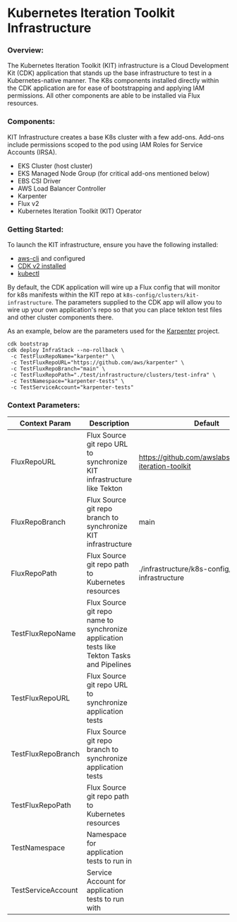 # Kubernetes Iteration Toolkit Infrastructure

### Overview:

The Kubernetes Iteration Toolkit (KIT) infrastructure is a Cloud Development Kit (CDK) application that stands up the base infrastructure to test in
a Kubernetes-native manner. The K8s components installed directly within the CDK application are for ease of bootstrapping and applying IAM permissions.
All other components are able to be installed via Flux resources.

### Components:

KIT Infrastructure creates a base K8s cluster with a few add-ons. Add-ons include permissions scoped to the pod using IAM Roles for Service Accounts (IRSA).

- EKS Cluster (host cluster)
- EKS Managed Node Group (for critical add-ons mentioned below)
- EBS CSI Driver
- AWS Load Balancer Controller
- Karpenter
- Flux v2
- Kubernetes Iteration Toolkit (KIT) Operator


### Getting Started:

To launch the KIT infrastructure, ensure you have the following installed:
 - [aws-cli](https://docs.aws.amazon.com/cli/latest/userguide/getting-started-install.html) and configured
 - [CDK v2 installed](https://docs.aws.amazon.com/cdk/v2/guide/cli.html)
 - [kubectl](https://kubernetes.io/docs/tasks/tools/install-kubectl-macos/)

By default, the CDK application will wire up a Flux config that will monitor for k8s manifests within the KIT repo at `k8s-config/clusters/kit-infrastructure`.
The parameters supplied to the CDK app will allow you to wire up your own application's repo so that you can place tekton test files and other cluster components there.

 As an example, below are the parameters used for the [Karpenter](https://github.com/aws/karpenter) project.

 ```shell
cdk bootstrap
cdk deploy InfraStack --no-rollback \
  -c TestFluxRepoName="karpenter" \
  -c TestFluxRepoURL="https://github.com/aws/karpenter" \
  -c TestFluxRepoBranch="main" \
  -c TestFluxRepoPath="./test/infrastructure/clusters/test-infra" \
  -c TestNamespace="karpenter-tests" \
  -c TestServiceAccount="karpenter-tests"
 ```

### Context Parameters:

| Context Param      | Description                                                                                | Default                                                 |   |   |
|--------------------|--------------------------------------------------------------------------------------------|---------------------------------------------------------|---|---|
| FluxRepoURL        | Flux Source git repo URL to synchronize KIT infrastructure like Tekton                     | https://github.com/awslabs/kubernetes-iteration-toolkit |   |   |
| FluxRepoBranch     | Flux Source git repo branch to synchronize KIT infrastructure                              | main                                                    |   |   |
| FluxRepoPath       | Flux Source git repo path to Kubernetes resources                                          | ./infrastructure/k8s-config/clusters/kit-infrastructure |   |   |
| TestFluxRepoName   | Flux Source git repo name to synchronize application tests like Tekton Tasks and Pipelines |                                                         |   |   |
| TestFluxRepoURL    | Flux Source git repo URL to synchronize application tests                                  |                                                         |   |   |
| TestFluxRepoBranch | Flux Source git repo branch to synchronize application tests                               |                                                         |   |   |
| TestFluxRepoPath   | Flux Source git repo path to Kubernetes resources                                          |                                                         |   |   |
| TestNamespace      | Namespace for application tests to run in                                                  |                                                         |   |   |
| TestServiceAccount | Service Account for application tests to run with                                          |                                                         |   |   |
